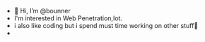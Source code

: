 - 👋 Hi, I’m @bounner
- I'm interested in Web Penetration,Iot.
- i also like coding but i spend must time working on other stuff🥱
- 
<!---
bounner/bounner is a ✨ special ✨ repository because its `README.md` (this file) appears on your GitHub profile.
You can click the Preview link to take a look at your changes.
--->
